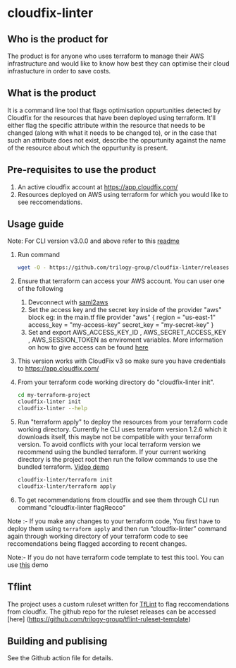 # cloudfix-linter

## Who is the product for

The product is for anyone who uses terraform to manage their AWS infrastructure and would like to know how best they can optimise their cloud infrastucture in order to save costs.

## What is the product

It is a command line tool that flags optimisation oppurtunities detected by Cloudfix for the resources that have been deployed using terraform. It'll either flag the specific attribute within the resource that needs to be changed (along with what it needs to be changed to), or in the case that such an attribute does not exist, describe the oppurtunity against the name of the resource about which the oppurtunity is present. 

## Pre-requisites to use the product

1. An active cloudfix account at https://app.cloudfix.com/
2. Resources deployed on AWS using terraform for which you would like to see reccomendations.

## Usage guide

Note: For CLI version v3.0.0 and above refer to this [readme](./v3README.md)
1. Run command 
	```bash
	wget -O - https://github.com/trilogy-group/cloudfix-linter/releases/latest/download/install.sh | bash
	```

2. Ensure that terraform can access your AWS account. You can user one of the following

    1. Devconnect with [saml2aws](https://github.com/Versent/saml2aws)
    2. Set the access key and the secret key inside of the provider "aws" block eg: in the main.tf file provider "aws" { region = "us-east-1" access_key = "my-access-key" secret_key = "my-secret-key" } 
    3. Set and export AWS_ACCESS_KEY_ID , AWS_SECRET_ACCESS_KEY , AWS_SESSION_TOKEN as enviroment variables. More information on how to give access can be found [here](https://registry.terraform.io/providers/hashicorp/aws/latest/docs)

3. This version works with CloudFix v3 so make sure you have credentials to https://app.cloudfix.com/

4. From your terraform code working directory do "cloudfix-linter init".
	```bash
	cd my-terraform-project
	cloudfix-linter init
	cloudfix-linter --help
	```

5. Run "terraform apply" to deploy the resources from your terraform code working directory. Currently he CLI uses terraform version 1.2.6 which it downloads itself, this maybe not be compatible with your terraform version. To avoid conflicts with your local terraform version we recommend using the bundled terraform. If your current working directory is the project root then run the follow commands to use the bundled terraform. [Video demo](https://www.loom.com/share/f27c295e251b452696516055b65323f1)
	```bash
	cloudfix-linter/terraform init
	cloudfix-linter/terraform apply
	```

6. To get recommendations from cloudfix and see them through CLI run command "cloudfix-linter flagRecco" 

Note :- If you make any changes to your terraform code, You first have to deploy them using `terraform apply` and then run “cloudfix-linter” command again through working directory of your terraform code to see reccomendations being flagged according to recent changes. 

Note:- If you do not have terraform code template to test this tool. You can use [this](https://github.com/trilogy-group/cloudfixLinter-demo) demo


## Tflint

The project uses a custom ruleset written for [TfLint](https://github.com/terraform-linters/tflint/blob/master/docs/developer-guide/architecture.md) to flag reccomendations from cloudfix. The github repo for the ruleset releases can be accessed [here] (https://github.com/trilogy-group/tflint-ruleset-template)

## Building and publising
 
 See the Github action file for details.
